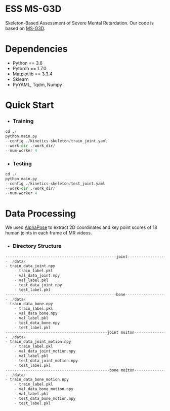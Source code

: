 # ESS MS-G3D
Skeleton-Based Assessment of Severe Mental Retardation. Our code is based on [MS-G3D](https://github.com/kenziyuliu/MS-G3D.git).

# Dependencies
* Python == 3.6
* Pytorch == 1.7.0
* Matplotlib == 3.3.4
* Sklearn 
* PyYAML, Tqdm, Numpy
# Quick Start
- ### Training

```python
cd ./
python main.py 
--config ./kinetics-skeleton/train_joint.yaml 
--work-dir ./work_dir/ 
--num-worker 4
```

- ### Testing

```python
cd ./
python main.py 
--config ./kinetics-skeleton/test_joint.yaml 
--work-dir ./work_dir/ 
--num-worker 4
```

# Data Processing

We used [AlphaPose](https://github.com/WildflowerSchools/AlphaPose) to extract 2D coordinates and key point scores of 18 human joints in each frame of MR videos.

- ### Directory Structure

```c
-------------------------------------------------joint-----------------------------------------------------
- ./data/
- train_data_joint.npy
    - train_label.pkl
    - val_data_joint.npy
    - val_label.pkl
    - test_data_joint.npy
    - test_label.pkl
-------------------------------------------------bone-----------------------------------------------------
- ./data/
- train_data_bone.npy
    - train_label.pkl
    - val_data_bone.npy
    - val_label.pkl
    - test_data_bone.npy
    - test_label.pkl
---------------------------------------------joint moiton-------------------------------------------------
- ./data/
- train_data_joint_motion.npy
    - train_label.pkl
    - val_data_joint_motion.npy
    - val_label.pkl
    - test_data_joint_motion.npy
    - test_label.pkl
----------------------------------------------bone moiton-------------------------------------------------
- ./data/
- train_data_bone_motion.npy
    - train_label.pkl
    - val_data_bone_motion.npy
    - val_label.pkl
    - test_data_bone_motion.npy
    - test_label.pkl
```

